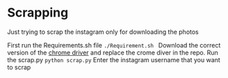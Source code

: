 # Scrapping
Just trying to scrap the instagram only for downloading the photos

First run the Requirements.sh file `./Requirement.sh `
Download the correct version of the [chrome driver](https://chromedriver.chromium.org/downloads) and replace the crome diver in the repo.
Run the scrap.py `python scrap.py`
Enter the instagram username that you want to scrap
